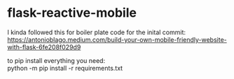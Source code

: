 # flask-reactive-mobile

I kinda followed this for boiler plate code for the inital commit: https://antonioblago.medium.com/build-your-own-mobile-friendly-website-with-flask-6fe208f029d9

to pip install everything you need:<br>
python -m pip install -r requirements.txt
